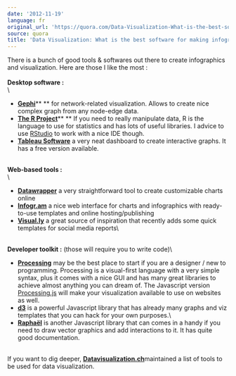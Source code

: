 ```yaml
---
date: '2012-11-19'
language: fr
original_url: 'https://quora.com/Data-Visualization-What-is-the-best-software-for-making-infographs/answer/Clément-Renaud'
source: quora
title: 'Data Visualization: What is the best software for making infographs?'
---
```


There is a bunch of good tools & softwares out there to create
infographics and visualization. Here are those I like the most :\
\
**Desktop software :**\
\

-   [**Gephi**](http://gephi.org)** ** for network-related
    visualization. Allows to create nice complex graph from any
    node-edge data.
-   [**The R Project**](http://r-project.org)** ** If you need to really
    manipulate data, R is the language to use for statistics and has
    lots of useful libraries. I advice to use
    [RStudio](http://rstudio.org) to work with a nice IDE though.
-   [**Tableau Software**](http://tableausoftware.com) a very neat
    dashboard to create interactive graphs. It has a free version
    available.

\
**Web-based tools :**\
\

-   [**Datawrapper**](http://datawrapper.de) a very straightforward tool
    to create customizable charts online
-   [**Infogr.am**](http://infogr.am) a nice web interface for charts
    and infographics with ready-to-use templates and online
    hosting/publishing
-   [**Visual.ly**](http://visual.ly/) a great source of inspiration
    that recently adds some quick templates for social media reports\

\
**Developer toolkit :** (those will require you to write code)\

-   [**Processing**](http://processing.org) may be the best place to
    start if you are a designer / new to programming. Processing is a
    visual-first language with a very simple syntax, plus it comes with
    a nice GUI and has many great libraries to achieve almost anything
    you can dream of. The Javascript version
    [Processing.js](http://processingjs.org) will make your
    visualization available to use on websites as well.
-   [**d3**](https://github.com/mbostock/d3/wiki) is a powerful
    Javascript library that has already many graphs and viz templates
    that you can hack for your own purposes.\
-   [**Raphaël**](http://raphaeljs.com) is another Javascript library
    that can comes in a handy if you need to draw vector graphics and
    add interactions to it. It has quite good documentation.

\
If you want to dig deeper,
[**Datavisualization.ch**](http://selection.datavisualization.ch/)maintained
a list of tools to be used for data visualization.
